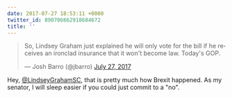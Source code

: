 ```yaml
---
date: 2017-07-27 18:53:11 +0000
twitter_id: 890706662918684672
title: ''
---
```


<blockquote class="twitter-tweet"><p lang="en" dir="ltr">So, Lindsey Graham just explained he will only vote for the bill if he receives an ironclad insurance that it won&#39;t become law. Today&#39;s GOP.</p>&mdash; Josh Barro (@jbarro) <a href="https://twitter.com/jbarro/status/890683994156789760?ref_src=twsrc%5Etfw">July 27, 2017</a></blockquote>
<script async src="https://platform.twitter.com/widgets.js" charset="utf-8"></script>

Hey, [@LindseyGrahamSC](https://twitter.com/LindseyGrahamSC), that is pretty much how Brexit happened. As my senator, I will sleep easier if you could just commit to a "no".
